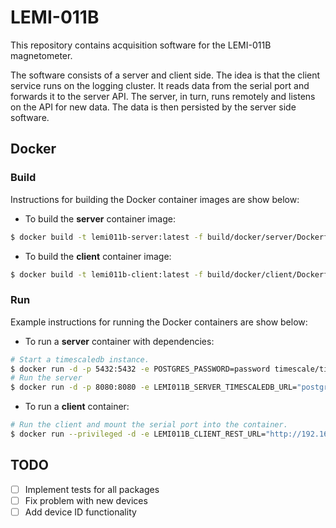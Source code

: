 # LEMI-011B
This repository contains acquisition software for the LEMI-011B magnetometer.

The software consists of a server and client side. The idea is that the client service runs on the logging cluster. It reads data from the serial port and forwards it to the server API. The server, in turn, runs remotely and listens on the API for new data. The data is then persisted by the server side software.

## Docker
### Build
Instructions for building the Docker container images are show below:

- To build the **server** container image:
```bash
$ docker build -t lemi011b-server:latest -f build/docker/server/Dockerfile .
```
- To build the **client** container image:
```bash
$ docker build -t lemi011b-client:latest -f build/docker/client/Dockerfile .
```

### Run
Example instructions for running the Docker containers are show below:

- To run a **server** container with dependencies:
```bash
# Start a timescaledb instance.
$ docker run -d -p 5432:5432 -e POSTGRES_PASSWORD=password timescale/timescaledb:latest-pg12
# Run the server
$ docker run -d -p 8080:8080 -e LEMI011B_SERVER_TIMESCALEDB_URL="postgres://postgres:password@192.168.0.1:5432/lemi011b" lemi011b-server
```
- To run a **client** container:
```bash
# Run the client and mount the serial port into the container.
$ docker run --privileged -d -e LEMI011B_CLIENT_REST_URL="http://192.168.0.1:8080" -v /dev/ttyUSB0:/dev/ttyUSB0 lemi011b-client
```


## TODO
- [ ] Implement tests for all packages
- [ ] Fix problem with new devices
- [ ] Add device ID functionality